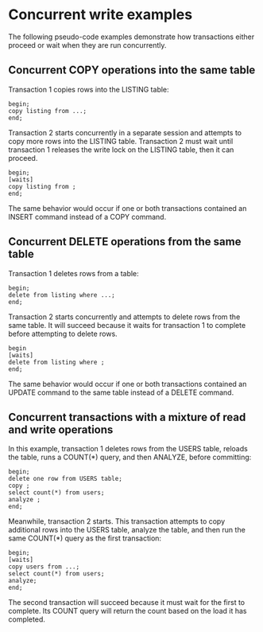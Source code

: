 # Concurrent write examples<a name="r_Serializable_isolation_example"></a>

The following pseudo\-code examples demonstrate how transactions either proceed or wait when they are run concurrently\.

## Concurrent COPY operations into the same table<a name="r_Serializable_isolation_example-concurrent-copy-operations-into-the-same-table"></a>

Transaction 1 copies rows into the LISTING table: 

```
begin;
copy listing from ...;
end;
```

Transaction 2 starts concurrently in a separate session and attempts to copy more rows into the LISTING table\. Transaction 2 must wait until transaction 1 releases the write lock on the LISTING table, then it can proceed\. 

```
begin;
[waits]
copy listing from ;
end;
```

The same behavior would occur if one or both transactions contained an INSERT command instead of a COPY command\.

## Concurrent DELETE operations from the same table<a name="r_Serializable_isolation_example-concurrent-delete-operations-from-the-same-table"></a>

Transaction 1 deletes rows from a table: 

```
begin;
delete from listing where ...;
end;
```

Transaction 2 starts concurrently and attempts to delete rows from the same table\. It will succeed because it waits for transaction 1 to complete before attempting to delete rows\.

```
begin
[waits]
delete from listing where ;
end;
```

The same behavior would occur if one or both transactions contained an UPDATE command to the same table instead of a DELETE command\.

## Concurrent transactions with a mixture of read and write operations<a name="r_Serializable_isolation_example-concurrent-transactions"></a>

In this example, transaction 1 deletes rows from the USERS table, reloads the table, runs a COUNT\(\*\) query, and then ANALYZE, before committing: 

```
begin;
delete one row from USERS table;
copy ;
select count(*) from users;
analyze ;
end;
```

Meanwhile, transaction 2 starts\. This transaction attempts to copy additional rows into the USERS table, analyze the table, and then run the same COUNT\(\*\) query as the first transaction:

```
begin;
[waits]
copy users from ...;
select count(*) from users;
analyze;
end;
```

The second transaction will succeed because it must wait for the first to complete\. Its COUNT query will return the count based on the load it has completed\.